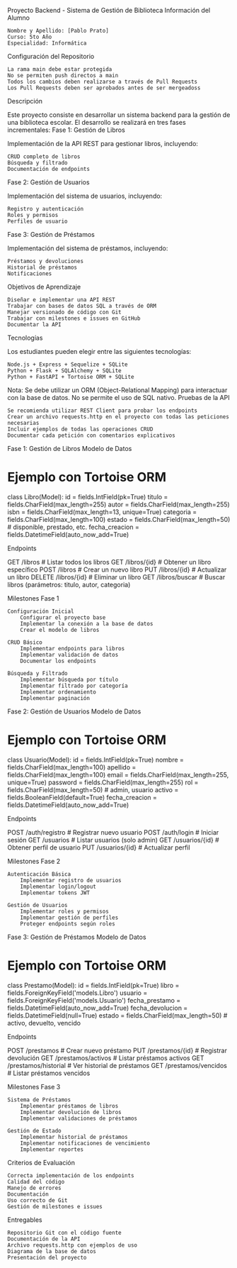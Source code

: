 Proyecto Backend - Sistema de Gestión de Biblioteca
Información del Alumno

    Nombre y Apellido: [Pablo Prato]
    Curso: 5to Año
    Especialidad: Informática

Configuración del Repositorio

    La rama main debe estar protegida
    No se permiten push directos a main
    Todos los cambios deben realizarse a través de Pull Requests
    Los Pull Requests deben ser aprobados antes de ser mergeadoss

Descripción

Este proyecto consiste en desarrollar un sistema backend para la gestión de una biblioteca escolar. El desarrollo se realizará en tres fases incrementales:
Fase 1: Gestión de Libros

Implementación de la API REST para gestionar libros, incluyendo:

    CRUD completo de libros
    Búsqueda y filtrado
    Documentación de endpoints

Fase 2: Gestión de Usuarios

Implementación del sistema de usuarios, incluyendo:

    Registro y autenticación
    Roles y permisos
    Perfiles de usuario

Fase 3: Gestión de Préstamos

Implementación del sistema de préstamos, incluyendo:

    Préstamos y devoluciones
    Historial de préstamos
    Notificaciones

Objetivos de Aprendizaje

    Diseñar e implementar una API REST
    Trabajar con bases de datos SQL a través de ORM
    Manejar versionado de código con Git
    Trabajar con milestones e issues en GitHub
    Documentar la API

Tecnologías

Los estudiantes pueden elegir entre las siguientes tecnologías:

    Node.js + Express + Sequelize + SQLite
    Python + Flask + SQLAlchemy + SQLite
    Python + FastAPI + Tortoise ORM + SQLite

Nota: Se debe utilizar un ORM (Object-Relational Mapping) para interactuar con la base de datos. No se permite el uso de SQL nativo.
Pruebas de la API

    Se recomienda utilizar REST Client para probar los endpoints
    Crear un archivo requests.http en el proyecto con todas las peticiones necesarias
    Incluir ejemplos de todas las operaciones CRUD
    Documentar cada petición con comentarios explicativos

Fase 1: Gestión de Libros
Modelo de Datos

# Ejemplo con Tortoise ORM
class Libro(Model):
    id = fields.IntField(pk=True)
    titulo = fields.CharField(max_length=255)
    autor = fields.CharField(max_length=255)
    isbn = fields.CharField(max_length=13, unique=True)
    categoria = fields.CharField(max_length=100)
    estado = fields.CharField(max_length=50)  # disponible, prestado, etc.
    fecha_creacion = fields.DatetimeField(auto_now_add=True)

Endpoints

GET    /libros           # Listar todos los libros
GET    /libros/{id}      # Obtener un libro específico
POST   /libros           # Crear un nuevo libro
PUT    /libros/{id}      # Actualizar un libro
DELETE /libros/{id}      # Eliminar un libro
GET    /libros/buscar    # Buscar libros (parámetros: titulo, autor, categoria)

Milestones Fase 1

    Configuración Inicial
        Configurar el proyecto base
        Implementar la conexión a la base de datos
        Crear el modelo de libros

    CRUD Básico
        Implementar endpoints para libros
        Implementar validación de datos
        Documentar los endpoints

    Búsqueda y Filtrado
        Implementar búsqueda por título
        Implementar filtrado por categoría
        Implementar ordenamiento
        Implementar paginación

Fase 2: Gestión de Usuarios
Modelo de Datos

# Ejemplo con Tortoise ORM
class Usuario(Model):
    id = fields.IntField(pk=True)
    nombre = fields.CharField(max_length=100)
    apellido = fields.CharField(max_length=100)
    email = fields.CharField(max_length=255, unique=True)
    password = fields.CharField(max_length=255)
    rol = fields.CharField(max_length=50)  # admin, usuario
    activo = fields.BooleanField(default=True)
    fecha_creacion = fields.DatetimeField(auto_now_add=True)

Endpoints

POST   /auth/registro    # Registrar nuevo usuario
POST   /auth/login       # Iniciar sesión
GET    /usuarios         # Listar usuarios (solo admin)
GET    /usuarios/{id}    # Obtener perfil de usuario
PUT    /usuarios/{id}    # Actualizar perfil

Milestones Fase 2

    Autenticación Básica
        Implementar registro de usuarios
        Implementar login/logout
        Implementar tokens JWT

    Gestión de Usuarios
        Implementar roles y permisos
        Implementar gestión de perfiles
        Proteger endpoints según roles

Fase 3: Gestión de Préstamos
Modelo de Datos

# Ejemplo con Tortoise ORM
class Prestamo(Model):
    id = fields.IntField(pk=True)
    libro = fields.ForeignKeyField('models.Libro')
    usuario = fields.ForeignKeyField('models.Usuario')
    fecha_prestamo = fields.DatetimeField(auto_now_add=True)
    fecha_devolucion = fields.DatetimeField(null=True)
    estado = fields.CharField(max_length=50)  # activo, devuelto, vencido

Endpoints

POST   /prestamos           # Crear nuevo préstamo
PUT    /prestamos/{id}      # Registrar devolución
GET    /prestamos/activos   # Listar préstamos activos
GET    /prestamos/historial # Ver historial de préstamos
GET    /prestamos/vencidos  # Listar préstamos vencidos

Milestones Fase 3

    Sistema de Préstamos
        Implementar préstamos de libros
        Implementar devolución de libros
        Implementar validaciones de préstamos

    Gestión de Estado
        Implementar historial de préstamos
        Implementar notificaciones de vencimiento
        Implementar reportes

Criterios de Evaluación

    Correcta implementación de los endpoints
    Calidad del código
    Manejo de errores
    Documentación
    Uso correcto de Git
    Gestión de milestones e issues

Entregables

    Repositorio Git con el código fuente
    Documentación de la API
    Archivo requests.http con ejemplos de uso
    Diagrama de la base de datos
    Presentación del proyecto
